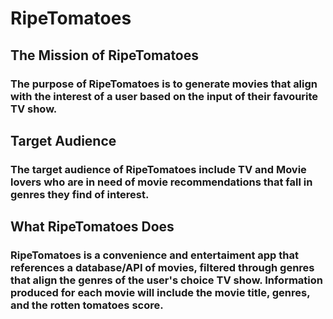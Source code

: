 # RipeTomatoes

## The Mission of RipeTomatoes
### The purpose of RipeTomatoes is to generate movies that align with the interest of a user based on the input of their favourite TV show.

## Target Audience
### The target audience of RipeTomatoes include TV and Movie lovers who are in need of movie recommendations that fall in genres they find of interest.

## What RipeTomatoes Does
### RipeTomatoes is a convenience and entertaiment app that references a database/API of movies, filtered through genres that align the genres of the user's choice TV show. Information produced for each movie will include the movie title, genres, and the rotten tomatoes score.

